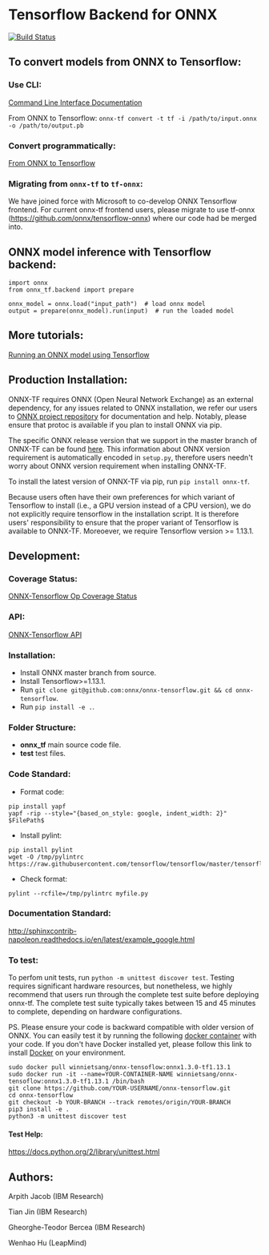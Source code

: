 # Tensorflow Backend for ONNX
[![Build Status](https://travis-ci.org/onnx/onnx-tensorflow.svg?branch=master)](https://travis-ci.org/onnx/onnx-tensorflow)

## To convert models from ONNX to Tensorflow:

### Use CLI:

[Command Line Interface Documentation](https://github.com/onnx/onnx-tensorflow/blob/master/doc/CLI.md)

From ONNX to Tensorflow: `onnx-tf convert -t tf -i /path/to/input.onnx -o /path/to/output.pb`

### Convert programmatically:

[From ONNX to Tensorflow](https://github.com/onnx/onnx-tensorflow/blob/master/example/onnx_to_tf.py)

### Migrating from `onnx-tf` to `tf-onnx`:
We have joined force with Microsoft to co-develop ONNX Tensorflow frontend.
For current onnx-tf frontend users, please migrate to use tf-onnx (https://github.com/onnx/tensorflow-onnx) where our code had  be merged into.

## ONNX model inference with Tensorflow backend:
```
import onnx
from onnx_tf.backend import prepare

onnx_model = onnx.load("input_path")  # load onnx model
output = prepare(onnx_model).run(input)  # run the loaded model
```

## More tutorials:
[Running an ONNX model using Tensorflow](https://github.com/onnx/tutorials/blob/master/tutorials/OnnxTensorflowImport.ipynb)

## Production Installation:
ONNX-TF requires ONNX (Open Neural Network Exchange) as an external dependency, for any issues related to ONNX installation, we refer our users to [ONNX project repository](https://github.com/onnx/onnx) for documentation and help. Notably, please ensure that protoc is available if you plan to install ONNX via pip.

The specific ONNX release version that we support in the master branch of ONNX-TF can be found [here](https://github.com/onnx/onnx-tensorflow/blob/master/ONNX_VERSION_NUMBER). This information about ONNX version requirement is automatically encoded in `setup.py`, therefore users needn't worry about ONNX version requirement when installing ONNX-TF.

To install the latest version of ONNX-TF via pip, run `pip install onnx-tf`.

Because users often have their own preferences for which variant of Tensorflow to install (i.e., a GPU version instead of a CPU version), we do not explicitly require tensorflow in the installation script. It is therefore users' responsibility to ensure that the proper variant of Tensorflow is available to ONNX-TF. Moreoever, we require Tensorflow version >= 1.13.1.

## Development:

### Coverage Status:
[ONNX-Tensorflow Op Coverage Status](https://github.com/onnx/onnx-tensorflow/blob/master/doc/support_status.md)

### API:
[ONNX-Tensorflow API](https://github.com/onnx/onnx-tensorflow/blob/master/doc/API.md)

### Installation:
- Install ONNX master branch from source.
- Install Tensorflow>=1.13.1.
- Run `git clone git@github.com:onnx/onnx-tensorflow.git && cd onnx-tensorflow`.
- Run `pip install -e .`.

### Folder Structure:
- __onnx_tf__ main source code file.
- __test__ test files.

### Code Standard:
- Format code:
```
pip install yapf
yapf -rip --style="{based_on_style: google, indent_width: 2}" $FilePath$
```
- Install pylint:
```
pip install pylint
wget -O /tmp/pylintrc https://raw.githubusercontent.com/tensorflow/tensorflow/master/tensorflow/tools/ci_build/pylintrc
```
- Check format:
```
pylint --rcfile=/tmp/pylintrc myfile.py
```

### Documentation Standard:
http://sphinxcontrib-napoleon.readthedocs.io/en/latest/example_google.html

### To test:
To perfom unit tests, run `python -m unittest discover test`.
Testing requires significant hardware resources, but nonetheless, we highly recommend that users run through the complete test suite before deploying onnx-tf. The complete test suite typically takes between 15 and 45 minutes to complete, depending on hardware configurations.

PS. Please ensure your code is backward compatible with older version of ONNX. You can easily test it by running the following [docker container](https://hub.docker.com/r/winnietsang/onnx-tensoflow) with your code. If you don't have Docker installed yet, please follow this link to install [Docker](https://docs.docker.com/install/) on your environment.
```
sudo docker pull winnietsang/onnx-tensoflow:onnx1.3.0-tf1.13.1
sudo docker run -it --name=YOUR-CONTAINER-NAME winnietsang/onnx-tensoflow:onnx1.3.0-tf1.13.1 /bin/bash
git clone https://github.com/YOUR-USERNAME/onnx-tensorflow.git
cd onnx-tensorflow
git checkout -b YOUR-BRANCH --track remotes/origin/YOUR-BRANCH
pip3 install -e .
python3 -m unittest discover test
```

#### Test Help:
https://docs.python.org/2/library/unittest.html

## Authors:
Arpith Jacob (IBM Research)

Tian Jin (IBM Research)

Gheorghe-Teodor Bercea (IBM Research)

Wenhao Hu (LeapMind)
